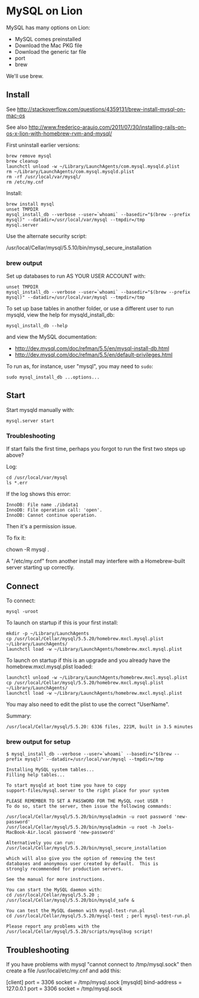 # MySQL on Lion

MySQL has many options on Lion:

  * MySQL comes preinstalled
  * Download the Mac PKG file
  * Download the generic tar file
  * port
  * brew

We'll use brew.

## Install

See http://stackoverflow.com/questions/4359131/brew-install-mysql-on-mac-os

See also http://www.frederico-araujo.com/2011/07/30/installing-rails-on-os-x-lion-with-homebrew-rvm-and-mysql/

First uninstall earlier versions:

    brew remove mysql
    brew cleanup
    launchctl unload -w ~/Library/LaunchAgents/com.mysql.mysqld.plist
    rm ~/Library/LaunchAgents/com.mysql.mysqld.plist
    rm -rf /usr/local/var/mysql/
    rm /etc/my.cnf

Install:

    brew install mysql
    unset TMPDIR
    mysql_install_db --verbose --user=`whoami` --basedir="$(brew --prefix mysql)" --datadir=/usr/local/var/mysql --tmpdir=/tmp
    mysql.server

Use the alternate security script:

/usr/local/Cellar/mysql/5.5.10/bin/mysql_secure_installation


### brew output

Set up databases to run AS YOUR USER ACCOUNT with:

    unset TMPDIR
    mysql_install_db --verbose --user=`whoami` --basedir="$(brew --prefix mysql)" --datadir=/usr/local/var/mysql --tmpdir=/tmp

To set up base tables in another folder, or use a different user to run
mysqld, view the help for mysqld_install_db:

    mysql_install_db --help

and view the MySQL documentation:

  * http://dev.mysql.com/doc/refman/5.5/en/mysql-install-db.html
  * http://dev.mysql.com/doc/refman/5.5/en/default-privileges.html

To run as, for instance, user "mysql", you may need to `sudo`:

    sudo mysql_install_db ...options...

## Start

Start mysqld manually with:

    mysql.server start


### Troubleshooting

If start fails the first time, perhaps you forgot to run the first two steps up above?

Log:

    cd /usr/local/var/mysql
    ls *.err

If the log shows this error:

    InnoDB: File name ./ibdata1
    InnoDB: File operation call: 'open'.
    InnoDB: Cannot continue operation.

Then it's a permission issue.

To fix it:

   chown -R mysql .


A "/etc/my.cnf" from another install may interfere with a Homebrew-built
server starting up correctly.


## Connect

To connect:

    mysql -uroot

To launch on startup if this is your first install:

    mkdir -p ~/Library/LaunchAgents
    cp /usr/local/Cellar/mysql/5.5.20/homebrew.mxcl.mysql.plist ~/Library/LaunchAgents/
    launchctl load -w ~/Library/LaunchAgents/homebrew.mxcl.mysql.plist

To launch on startup if this is an upgrade and you already have the homebrew.mxcl.mysql.plist loaded:

    launchctl unload -w ~/Library/LaunchAgents/homebrew.mxcl.mysql.plist
    cp /usr/local/Cellar/mysql/5.5.20/homebrew.mxcl.mysql.plist ~/Library/LaunchAgents/
    launchctl load -w ~/Library/LaunchAgents/homebrew.mxcl.mysql.plist

You may also need to edit the plist to use the correct "UserName".

Summary: 

    /usr/local/Cellar/mysql/5.5.20: 6336 files, 221M, built in 3.5 minutes

### brew output for setup

    $ mysql_install_db --verbose --user=`whoami` --basedir="$(brew --prefix mysql)" --datadir=/usr/local/var/mysql --tmpdir=/tmp

    Installing MySQL system tables...
    Filling help tables...

    To start mysqld at boot time you have to copy
    support-files/mysql.server to the right place for your system

    PLEASE REMEMBER TO SET A PASSWORD FOR THE MySQL root USER !
    To do so, start the server, then issue the following commands:

    /usr/local/Cellar/mysql/5.5.20/bin/mysqladmin -u root password 'new-password'
    /usr/local/Cellar/mysql/5.5.20/bin/mysqladmin -u root -h Joels-MacBook-Air.local password 'new-password'

    Alternatively you can run:
    /usr/local/Cellar/mysql/5.5.20/bin/mysql_secure_installation

    which will also give you the option of removing the test
    databases and anonymous user created by default.  This is
    strongly recommended for production servers.

    See the manual for more instructions.

    You can start the MySQL daemon with:
    cd /usr/local/Cellar/mysql/5.5.20 ; /usr/local/Cellar/mysql/5.5.20/bin/mysqld_safe &

    You can test the MySQL daemon with mysql-test-run.pl
    cd /usr/local/Cellar/mysql/5.5.20/mysql-test ; perl mysql-test-run.pl

    Please report any problems with the /usr/local/Cellar/mysql/5.5.20/scripts/mysqlbug script!

## Troubleshooting

If you have problems with mysql "cannot connect to /tmp/mysql.sock"
then create a file /usr/local/etc/my.cnf and add this:

[client]
port = 3306
socket = /tmp/mysql.sock
[mysqld]
bind-address = 127.0.0.1
port = 3306
socket = /tmp/mysql.sock